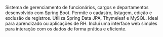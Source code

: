 
Sistema de gerenciamento de funcionários, cargos e departamentos desenvolvido com Spring Boot.
Permite o cadastro, listagem, edição e exclusão de registros. Utiliza Spring Data JPA, Thymeleaf e MySQL. 
Ideal para aprendizado ou aplicações de RH. Inclui uma interface web simples para interação com os dados de forma prática e eficiente.
